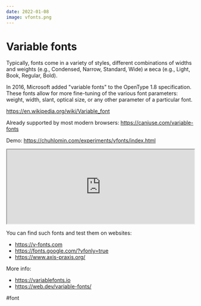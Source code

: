```yaml
---
date: 2022-01-08
image: vfonts.png
---
```


# Variable fonts

Typically, fonts come in a variety of styles,
different combinations of widths and weights (e.g., Condensed, Narrow, Standard, Wide)
и веса (e.g., Light, Book, Regular, Bold).

In 2016, Microsoft added "variable fonts" to the OpenType 1.8 specification.
These fonts allow for more fine-tuning of the various font parameters:
weight, width, slant, optical size,
or any other parameter of a particular font.

https://en.wikipedia.org/wiki/Variable_font

Already supported by most modern browsers:
https://caniuse.com/variable-fonts

Demo: https://chuhlomin.com/experiments/vfonts/index.html  

<iframe
        src="https://chuhlomin.com/experiments/vfonts/index.html"
    width="100%"
    height="200px">
</iframe>

You can find such fonts and test them on websites:

* https://v-fonts.com
* https://fonts.google.com/?vfonly=true
* https://www.axis-praxis.org/

More info:

* https://variablefonts.io
* https://web.dev/variable-fonts/

#font
